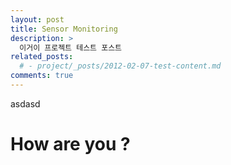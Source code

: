 ```yaml
---
layout: post
title: Sensor Monitoring
description: >
  이거이 프로젝트 테스트 포스트
related_posts:
  # - project/_posts/2012-02-07-test-content.md
comments: true
---
```


asdasd

# How are you ?

